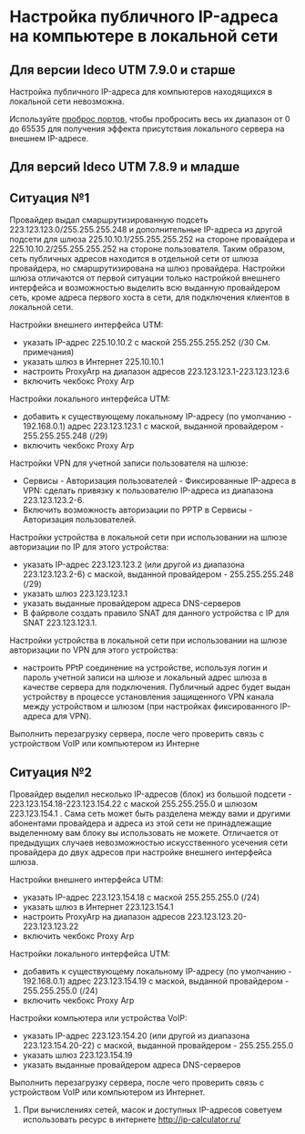 # Настройка публичного IP-адреса на компьютере в локальной сети

## Для версии Ideco UTM 7.9.0 и старше

Настройка публичного IP-адреса для компьютеров находящихся в локальной
сети невозможна.

Используйте [проброс портов](./Портмаппинг_проброс_портов_DNAT_.md), чтобы
пробросить весь их диапазон от 0 до 65535 для получения эффекта
присутствия локального сервера на внешнем IP-адресе.

## Для версий Ideco UTM 7.8.9 и младше

## Ситуация №1

Провайдер выдал смаршрутизированную подсеть
223.123.123.0/255.255.255.248 и дополнительные IP-адреса из другой
подсети для шлюза 225.10.10.1/255.255.255.252 на стороне
провайдера и 225.10.10.2/255.255.255.252 на стороне
пользователя. Таким образом, сеть публичных адресов находится
в отдельной сети от шлюза провайдера, но смаршрутизирована на шлюз
провайдера. Настройки шлюза отличаются от первой ситуации только
настройкой внешнего интерфейса и возможностью выделить всю выданную
провайдером сеть, кроме адреса первого хоста в сети, для подключения
клиентов в локальной сети.

Настройки внешнего интерфейса UTM:

  - указать IP-адрес 225.10.10.2 с маской 255.255.255.252 (/30 См.
    примечания)
  - указать шлюз в Интернет 225.10.10.1
  - настроить ProxyArp на диапазон адресов 223.123.123.1-223.123.123.6
  - включить чекбокс Proxy Arp

Настройки локального интерфейса UTM:

  - добавить к существующему локальному IP-адресу (по умолчанию -
    192.168.0.1) адрес 223.123.123.1 с маской, выданной провайдером -
    255.255.255.248 (/29)
  - включить чекбокс Proxy Arp

Настройки VPN для учетной записи пользователя на шлюзе:

  - Сервисы - Авторизация пользователей - Фиксированные IP-адреса в VPN:
    сделать привязку к пользователю IP-адреса из диапазона
    223.123.123.2-6.
  - Включить возможность авторизации по PPTP в Сервисы - Авторизация
    пользователей.

Настройки устройства в локальной сети при использовании на шлюзе
авторизации по IP для этого устройства:

  - указать IP-адрес 223.123.123.2 (или другой из диапазона
    223.123.123.2-6) с маской, выданной провайдером - 255.255.255.248
    (/29)
  - указать шлюз 223.123.123.1
  - указать выданные провайдером адреса DNS-серверов
  - В файрволе создать правило SNAT для данного устройства с IP для SNAT
    223.123.123.1.

Настройки устройства в локальной сети при использовании на шлюзе
авторизации по VPN для этого устройства:

  - настроить PPtP соединение на устройстве, используя логин и пароль
    учетной записи на шлюзе и локальный адрес шлюза в качестве
    сервера для подключения. Публичный адрес будет выдан
    устройству в процессе установления защищенного VPN канала
    между устройством и шлюзом (при настройках фиксированного
    IP-адреса для VPN).

Выполнить перезагрузку сервера, после чего проверить связь с устройством
VoIP или компьютером из Интерне

## Ситуация №2

Провайдер выделил несколько IP-адресов (блок) из большой подсети -
223.123.154.18-223.123.154.22 с маской 255.255.255.0 и шлюзом
223.123.154.1 . Сама сеть может быть разделена между вами и другими
абонентами провайдера и адреса из этой сети не принадлежащие
выделенному вам блоку вы использовать не можете. Отличается от
предыдущих случаев невозможностью искусственного усечения сети
провайдера до двух адресов при настройке внешнего интерфейса
шлюза.

Настройки внешнего интерфейса UTM:

  - указать IP-адрес 223.123.154.18 с маской 255.255.255.0 (/24)
  - указать шлюз в Интернет 223.123.154.1
  - настроить ProxyArp на диапазон адресов 223.123.123.20-223.123.123.22
  - включить чекбокс Proxy Arp

Настройки локального интерфейса UTM:

  - добавить к существующему локальному IP-адресу (по умолчанию -
    192.168.0.1) адрес 223.123.154.19 с маской, выданной провайдером -
    255.255.255.0 (/24)
  - включить чекбокс Proxy Arp

Настройки компьютера или устройства VoIP:

  - указать IP-адрес 223.123.154.20 (или другой из диапазона
    223.123.154.20-22) с маской, выданной провайдером - 255.255.255.0
  - указать шлюз 223.123.154.19
  - указать выданные провайдером адреса DNS-серверов

Выполнить перезагрузку сервера, после чего проверить связь с устройством
VoIP или компьютером из Интернет.

<div>

<div>

1.  При вычислениях сетей, масок и доступных IP-адресов советуем
    использовать ресурс в интернете <http://ip-calculator.ru/>

</div>

</div>

